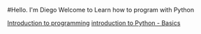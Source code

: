 #Hello. I'm Diego
Welcome to Learn how to program with Python 

[Introduction to programming]()
[introduction to Python - Basics]()

